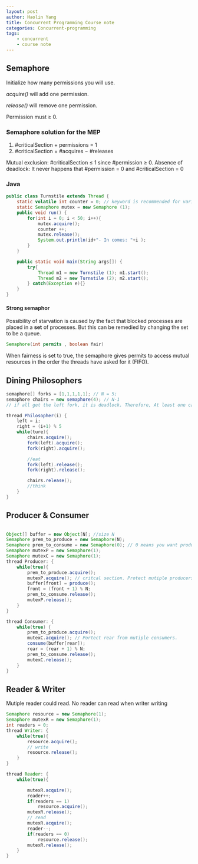 ```yaml
---
layout: post
author: Haolin Yang
title: Concurrent Programming Course note 
categories: Concurrent-programming
tags: 
    - concurrent
    - course note
---
```


## Semaphore

Initialize how many permissions you will use.

*acquire()* will add one permission.

*release()* will remove one permission.

Permission must ≥ 0. 

### Semaphore solution for the MEP

1. #criticalSection + permissions = 1
2. #criticalSection = #acquires − #releases

Mutual exclusion: #criticalSection ≤ 1 since #permission ≥ 0.
Absence of deadlock: It never happens that #permission = 0 and #criticalSection = 0

### Java

```java
public class Turnstile extends Thread { 
    static volatile int counter = 0; // keyword is recommended for variables that are shared
    static Semaphore mutex = new Semaphore (1); 
    public void run() {
        for(int i = 0; i < 50; i++){ 
            mutex.acquire();
            counter ++;
            mutex.release();
            System.out.println(id+"- In comes: "+i );
        } 
    }

    public static void main(String args[]) { 
        try{
            Thread m1 = new Turnstile (1); m1.start();
            Thread m2 = new Turnstile (2); m2.start();
        } catch(Exception e){} 
    }
}
```

#### Strong semaphor

Possibility of starvation is caused by the fact that blocked processes are placed in a **set** of processes. But this can be remedied by changing the set to be a queue.

```java
Semaphore(int permits , boolean fair)
```

When fairness is set to true, the semaphore gives permits to access mutual resources in the order the threads have asked for it (FIFO).

## Dining Philosophers

```java
semaphore[] forks = [1,1,1,1,1]; // N = 5;
semaphore chairs = new semaphore(4); // N-1 
// if all get the left fork, it is deadlock. Therefore, At least one can get both forks when only four sit in table

thread Philosopher(i) {
    left = i;
    right = (i+1) % 5
    while(ture){
        chairs.acquire();
        fork(left).acquire();
        fork(right).acquire();

        //eat
        fork(left).release();
        fork(right).release();

        chairs.release();
        //think
    }
}
```

## Producer & Consumer

``` java

Object[] buffer = new Object[N]; //size N
Semaphore prem_to_produce = new Semaphore(N);
Semaphore prem_to_consume = new Semaphore(0); // 0 means you want produce first.
Semaphore mutexP = new Semaphore(1); 
Semaphore mutexC = new Semaphore(1); 
thread Producer: {
    while(true){
        prem_to_produce.acquire();
        mutexP.acquire(); // critcal section. Protect mutiple producers will affect front.
        buffer[front] = produce();
        front = (front + 1) % N;
        prem_to_consume.release();       
        mutexP.release(); 
    }
}

thread Consumer: {
    while(true) {
        prem_to_produce.acquire();
        mutexC.acquire(); // Portect rear from mutiple consumers.
        consume(buffer[rear]);
        rear = (rear + 1) % N;
        prem_to_consume.release();
        mutexC.release();
    }
}

```

## Reader & Writer
Mutiple reader could read.
No reader can read when writer writing

``` java
Semaphore resource = new Semaphore(1);
Semaphore mutexR = new Semaphore(1);
int readers = 0;
thread Writer: {
    while(true){
        resource.acquire();
        // write
        resource.release();
    }
}

thread Reader: {
    while(true){

        mutexR.acquire();
        reader++;
        if(readers == 1)
            resource.acquire();
        mutexR.release();
        // read
        mutexR.acquire();
        reader--;
        if(readers == 0)
            resource.release();
        mutexR.release();
    }
}
```